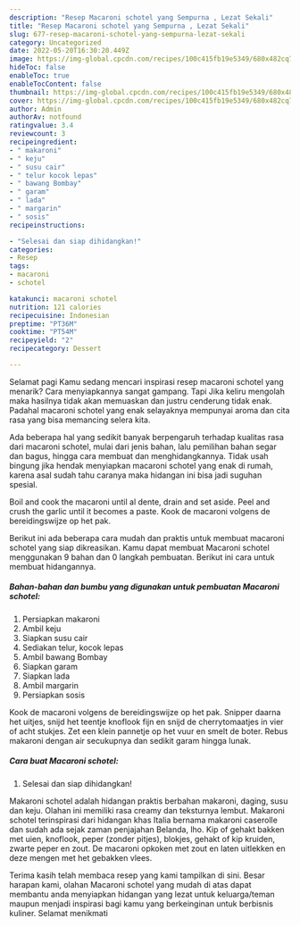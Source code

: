 ```yaml
---
description: "Resep Macaroni schotel yang Sempurna , Lezat Sekali"
title: "Resep Macaroni schotel yang Sempurna , Lezat Sekali"
slug: 677-resep-macaroni-schotel-yang-sempurna-lezat-sekali
category: Uncategorized
date: 2022-05-20T16:30:20.449Z
image: https://img-global.cpcdn.com/recipes/100c415fb19e5349/680x482cq70/macaroni-schotel-foto-resep-utama.jpg
hideToc: false
enableToc: true
enableTocContent: false
thumbnail: https://img-global.cpcdn.com/recipes/100c415fb19e5349/680x482cq70/macaroni-schotel-foto-resep-utama.jpg
cover: https://img-global.cpcdn.com/recipes/100c415fb19e5349/680x482cq70/macaroni-schotel-foto-resep-utama.jpg
author: Admin
authorAv: notfound
ratingvalue: 3.4
reviewcount: 3
recipeingredient:
- " makaroni"
- " keju"
- " susu cair"
- " telur kocok lepas"
- " bawang Bombay"
- " garam"
- " lada"
- " margarin"
- " sosis"
recipeinstructions:

- "Selesai dan siap dihidangkan!"
categories:
- Resep
tags:
- macaroni
- schotel

katakunci: macaroni schotel 
nutrition: 121 calories
recipecuisine: Indonesian
preptime: "PT36M"
cooktime: "PT54M"
recipeyield: "2"
recipecategory: Dessert

---
```



Selamat pagi Kamu sedang mencari inspirasi resep macaroni schotel yang menarik? Cara menyiapkannya sangat gampang. Tapi Jika keliru mengolah maka hasilnya tidak akan memuaskan dan justru cenderung tidak enak. Padahal macaroni schotel yang enak selayaknya mempunyai aroma dan cita rasa yang bisa memancing selera kita.


Ada beberapa hal yang sedikit banyak berpengaruh terhadap kualitas rasa dari macaroni schotel, mulai dari jenis bahan, lalu pemilihan bahan segar dan bagus, hingga cara membuat dan menghidangkannya. Tidak usah bingung jika hendak menyiapkan macaroni schotel yang enak di rumah, karena asal sudah tahu caranya maka hidangan ini bisa jadi suguhan spesial.

Boil and cook the macaroni until al dente, drain and set aside. Peel and crush the garlic until it becomes a paste. Kook de macaroni volgens de bereidingswijze op het pak.


Berikut ini ada beberapa cara mudah dan praktis untuk membuat macaroni schotel yang siap dikreasikan. Kamu dapat membuat Macaroni schotel menggunakan 9 bahan dan 0 langkah pembuatan. Berikut ini cara untuk membuat hidangannya.

<!--inarticleads1-->

##### Bahan-bahan dan bumbu yang digunakan untuk pembuatan Macaroni schotel:

1. Persiapkan  makaroni
1. Ambil  keju
1. Siapkan  susu cair
1. Sediakan  telur, kocok lepas
1. Ambil  bawang Bombay
1. Siapkan  garam
1. Siapkan  lada
1. Ambil  margarin
1. Persiapkan  sosis


Kook de macaroni volgens de bereidingswijze op het pak. Snipper daarna het uitjes, snijd het teentje knoflook fijn en snijd de cherrytomaatjes in vier of acht stukjes. Zet een klein pannetje op het vuur en smelt de boter. Rebus makaroni dengan air secukupnya dan sedikit garam hingga lunak. 

<!--inarticleads2-->

##### Cara buat Macaroni schotel:


1. Selesai dan siap dihidangkan!

Makaroni schotel adalah hidangan praktis berbahan makaroni, daging, susu dan keju. Olahan ini memiliki rasa creamy dan teksturnya lembut. Makaroni schotel terinspirasi dari hidangan khas Italia bernama makaroni caserolle dan sudah ada sejak zaman penjajahan Belanda, lho. Kip of gehakt bakken met uien, knoflook, peper (zonder pitjes), blokjes, gehakt of kip kruiden, zwarte peper en zout. De macaroni opkoken met zout en laten uitlekken en deze mengen met het gebakken vlees. 

Terima kasih telah membaca resep yang kami tampilkan di sini. Besar harapan kami, olahan Macaroni schotel yang mudah di atas dapat membantu anda menyiapkan hidangan yang lezat untuk keluarga/teman maupun menjadi inspirasi bagi kamu yang berkeinginan untuk berbisnis kuliner. Selamat menikmati
